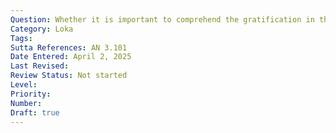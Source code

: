 ```yaml
---
Question: Whether it is important to comprehend the gratification in the world?
Category: Loka
Tags:
Sutta References: AN 3.101
Date Entered: April 2, 2025
Last Revised:
Review Status: Not started
Level: 
Priority: 
Number: 
Draft: true
---
```

